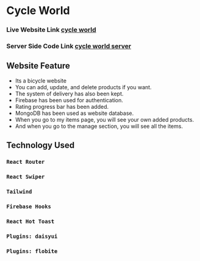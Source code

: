 # Cycle World

###  Live Website Link [cycle world](https://assignment11-a3660.web.app/)
### Server Side Code Link [cycle world server](https://github.com/ProgrammingHeroWC4/warehouse-management-server-side-shakilahmed09/)

## Website Feature

* Its a bicycle website
* You can add, update, and delete products if you want.
* The system of delivery has also been kept.
* Firebase has been used for authentication.
* Rating progress bar has been added.
* MongoDB has been used as website database.
* When you go to my items page, you will see your own added products.
* And when you go to the manage section, you will see all the items.

## Technology Used

### `React Router`
### `React Swiper`
### `Tailwind`
### `Firebase Hooks`
### `React Hot Toast`
### `Plugins: daisyui`
### `Plugins: flobite`

